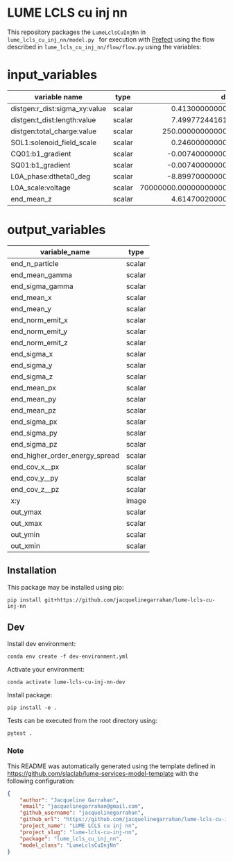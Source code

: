 # LUME LCLS cu inj nn

This repository packages the `LumeLclsCuInjNn` in `lume_lcls_cu_inj_nn/model.py ` for execution with [Prefect](https://docs.prefect.io/) using the flow described in `lume_lcls_cu_inj_nn/flow/flow.py` using the variables:

<!--- The input and output variable tables are replaced when generating the project in template/hooks/post_gen_project.py-->
# input_variables
|        variable name        | type |        default         |
|-----------------------------|------|-----------------------:|
|distgen:r_dist:sigma_xy:value|scalar|       0.413000000000000|
|distgen:t_dist:length:value  |scalar|       7.499772441611215|
|distgen:total_charge:value   |scalar|     250.000000000000000|
|SOL1:solenoid_field_scale    |scalar|       0.246000000000000|
|CQ01:b1_gradient             |scalar|      -0.007400000000000|
|SQ01:b1_gradient             |scalar|      -0.007400000000000|
|L0A_phase:dtheta0_deg        |scalar|      -8.899700000000000|
|L0A_scale:voltage            |scalar|70000000.000000000000000|
|end_mean_z                   |scalar|       4.614700200000000|


# output_variables
|        variable_name         | type |
|------------------------------|------|
|end_n_particle                |scalar|
|end_mean_gamma                |scalar|
|end_sigma_gamma               |scalar|
|end_mean_x                    |scalar|
|end_mean_y                    |scalar|
|end_norm_emit_x               |scalar|
|end_norm_emit_y               |scalar|
|end_norm_emit_z               |scalar|
|end_sigma_x                   |scalar|
|end_sigma_y                   |scalar|
|end_sigma_z                   |scalar|
|end_mean_px                   |scalar|
|end_mean_py                   |scalar|
|end_mean_pz                   |scalar|
|end_sigma_px                  |scalar|
|end_sigma_py                  |scalar|
|end_sigma_pz                  |scalar|
|end_higher_order_energy_spread|scalar|
|end_cov_x__px                 |scalar|
|end_cov_y__py                 |scalar|
|end_cov_z__pz                 |scalar|
|x:y                           |image |
|out_ymax                      |scalar|
|out_xmax                      |scalar|
|out_ymin                      |scalar|
|out_xmin                      |scalar|



## Installation

This package may be installed using pip:
```
pip install git+https://github.com/jacquelinegarrahan/lume-lcls-cu-inj-nn
```


## Dev

Install dev environment:
```
conda env create -f dev-environment.yml
```

Activate your environment:
```
conda activate lume-lcls-cu-inj-nn-dev
```

Install package:
```
pip install -e .
```

Tests can be executed from the root directory using:
```
pytest .
```

### Note
This README was automatically generated using the template defined in https://github.com/slaclab/lume-services-model-template with the following configuration:

```json
{
    "author": "Jacqueline Garrahan",
    "email": "jacquelinegarrahan@gmail.com",
    "github_username": "jacquelinegarrahan",
    "github_url": "https://github.com/jacquelinegarrahan/lume-lcls-cu-inj-nn",
    "project_name": "LUME LCLS cu inj nn", 
    "project_slug": "lume-lcls-cu-inj-nn", 
    "package": "lume_lcls_cu_inj_nn",
    "model_class": "LumeLclsCuInjNn"
}
```

